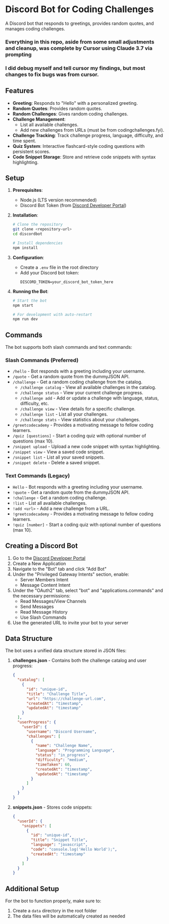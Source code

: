 # Discord Bot for Coding Challenges

A Discord bot that responds to greetings, provides random quotes, and manages coding challenges.

### Everything in this repo, aside from some small adjustments and cleanup, was complete by Cursor using Claude 3.7 via prompting
### I did debug myself and tell cursor my findings, but most changes to fix bugs was from cursor.

## Features

- **Greeting**: Responds to "Hello" with a personalized greeting.
- **Random Quotes**: Provides random quotes.
- **Random Challenges**: Gives random coding challenges.
- **Challenge Management**: 
  - List all available challenges.
  - Add new challenges from URLs (must be from codingchallenges.fyi).
- **Challenge Tracking**: Track challenge progress, language, difficulty, and time spent.
- **Quiz System**: Interactive flashcard-style coding questions with persistent scores.
- **Code Snippet Storage**: Store and retrieve code snippets with syntax highlighting.

## Setup

1. **Prerequisites**:
   - Node.js (LTS version recommended)
   - Discord Bot Token (from [Discord Developer Portal](https://discord.com/developers/applications))

2. **Installation**:
   ```bash
   # Clone the repository
   git clone <repository-url>
   cd discordbot

   # Install dependencies
   npm install
   ```

3. **Configuration**:
   - Create a `.env` file in the root directory
   - Add your Discord bot token:
     ```
     DISCORD_TOKEN=your_discord_bot_token_here
     ```

4. **Running the Bot**:
   ```bash
   # Start the bot
   npm start

   # For development with auto-restart
   npm run dev
   ```

## Commands

The bot supports both slash commands and text commands:

### Slash Commands (Preferred)
- `/hello` - Bot responds with a greeting including your username.
- `/quote` - Get a random quote from the dummyJSON API.
- `/challenge` - Get a random coding challenge from the catalog.
  - `/challenge catalog` - View all available challenges in the catalog.
  - `/challenge status` - View your current challenge progress.
  - `/challenge add` - Add or update a challenge with language, status, difficulty, etc.
  - `/challenge view` - View details for a specific challenge.
  - `/challenge list` - List all your challenges.
  - `/challenge stats` - View statistics about your challenges.
- `/greetcodecademy` - Provides a motivating message to fellow coding learners.
- `/quiz [questions]` - Start a coding quiz with optional number of questions (max 10).
- `/snippet upload` - Upload a new code snippet with syntax highlighting.
- `/snippet view` - View a saved code snippet.
- `/snippet list` - List all your saved snippets.
- `/snippet delete` - Delete a saved snippet.

### Text Commands (Legacy)
- `Hello` - Bot responds with a greeting including your username.
- `!quote` - Get a random quote from the dummyJSON API.
- `!challenge` - Get a random coding challenge.
- `!list` - List all available challenges.
- `!add <url>` - Add a new challenge from a URL.
- `!greetcodecademy` - Provides a motivating message to fellow coding learners.
- `!quiz [number]` - Start a coding quiz with optional number of questions (max 10).

## Creating a Discord Bot

1. Go to the [Discord Developer Portal](https://discord.com/developers/applications)
2. Create a New Application
3. Navigate to the "Bot" tab and click "Add Bot"
4. Under the "Privileged Gateway Intents" section, enable:
   - Server Members Intent
   - Message Content Intent
5. Under the "OAuth2" tab, select "bot" and "applications.commands" and the necessary permissions:
   - Read Messages/View Channels
   - Send Messages
   - Read Message History
   - Use Slash Commands
6. Use the generated URL to invite your bot to your server

## Data Structure

The bot uses a unified data structure stored in JSON files:

1. **challenges.json** - Contains both the challenge catalog and user progress:
   ```json
   {
     "catalog": [
       {
         "id": "unique-id",
         "title": "Challenge Title",
         "url": "https://challenge-url.com",
         "createdAt": "timestamp",
         "updatedAt": "timestamp"
       }
     ],
     "userProgress": {
       "userId": {
         "username": "Discord Username",
         "challenges": [
           {
             "name": "Challenge Name",
             "language": "Programming Language",
             "status": "in_progress",
             "difficulty": "medium",
             "timeTaken": 60,
             "createdAt": "timestamp",
             "updatedAt": "timestamp"
           }
         ]
       }
     }
   }
   ```

2. **snippets.json** - Stores code snippets:
   ```json
   {
     "userId": {
       "snippets": [
         {
           "id": "unique-id",
           "title": "Snippet Title",
           "language": "javascript",
           "code": "console.log('Hello World');",
           "createdAt": "timestamp"
         }
       ]
     }
   }
   ```

## Additional Setup

For the bot to function properly, make sure to:

1. Create a `data` directory in the root folder
2. The data files will be automatically created as needed 